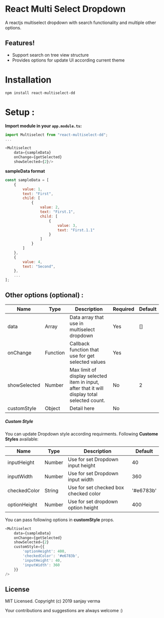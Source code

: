 # React Multi Select Dropdown
A reactjs multiselect dropdown with search functionality and multiple other options.

## Features!

  - Support search on tree view structure
  - Provides options for update UI according current theme


# Installation
`npm install react-multiselect-dd`

# Setup :

**Import module in your `app.module.ts`:**
```js
import Multiselect from "react-multiselect-dd";
...

<Multiselect
    data={sampleData}
    onChange={getSelected}
    showSelected={2}/>
```

**sampleData format**
```js
const sampleData = [
    {
        value: 1,
        text: "First",
        child: [
            {
                value: 2,
                text: "First.1",
                child: [
                    {
                        value: 3,
                        text: "First.1.1"
                    }
                ]
            }
        ]
    },
    {
        value: 4,
        text: "Second",
    },
    ...
];
```

## Other options (optional) :

| Name | Type | Description | Required | Default |
|------|------|-----------|-------------|---------|
| data | Array | Data array that use in multiselect dropdown | Yes   | [] |
| onChange | Function | Callback function that use for get selected values  | Yes | |
| showSelected | Number  | Max limit of display selected item in input, after that it will display total selected count. | No | 2 |
| customStyle | Object | Detail here | No |  |


##### Custom Style

You can update Dropdown style according requirments.
Following **Custome Styles** available:

| Name | Type | Description | Default |
|------|------|-----------|---------|
| inputHeight | Number | Use for set Dropdown input height | 40 |
| inputWidth | Number | Use for set Dropdown input width  | 360 |
| checkedColor | String  | Use for set checked box checked color | '#e6783b' |
| optionHeight | Number | Use for set dropdown option height | 400 |

You can pass following options in **customStyle** props.

```js
<Multiselect
    data={sampleData}
    onChange={getSelected}
    showSelected={2}
    customStyle={{
        'optionHeight': 400,
        'checkedColor': '#e6783b',
        'inputHeight': 40,
        'inputWidth': 360
    }}
/>
```

## License
MIT Licensed. Copyright (c) 2019 sanjay verma

Your contributions and suggestions are always welcome :)
